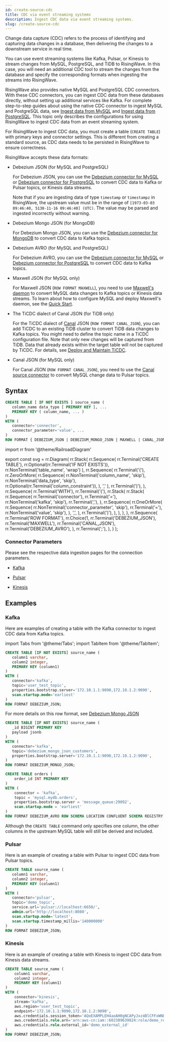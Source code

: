 ```yaml
---
id: create-source-cdc
title: CDC via event streaming systems
description: Ingest CDC data via event streaming systems.
slug: /create-source-cdc
---
```


Change data capture (CDC) refers to the process of identifying and capturing data changes in a database, then delivering the changes to a downstream service in real time.

You can use event streaming systems like Kafka, Pulsar, or Kinesis to stream changes from MySQL, PostgreSQL, and TiDB to RisingWave. In this case, you will need an additional CDC tool to stream the changes from the database and specify the corresponding formats when ingesting the streams into RisingWave.

RisingWave also provides native MySQL and PostgreSQL CDC connectors. With these CDC connectors, you can ingest CDC data from these databases directly, without setting up additional services like Kafka. For complete step-to-step guides about using the native CDC connector to ingest MySQL and PostgreSQL data, see [Ingest data from MySQL](/guides/ingest-from-mysql-cdc.md) and [Ingest data from PostgreSQL](/guides/ingest-from-postgres-cdc.md). This topic only describes the configurations for using RisingWave to ingest CDC data from an event streaming system.

For RisingWave to ingest CDC data, you must create a table (`CREATE TABLE`) with primary keys and connector settings. This is different from creating a standard source, as CDC data needs to be persisted in RisingWave to ensure correctness.

RisingWave accepts these data formats:

- Debezium JSON (for MySQL and PostgreSQL)

    For Debezium JSON, you can use the [Debezium connector for MySQL](https://debezium.io/documentation/reference/stable/connectors/mysql.html) or [Debezium connector for PostgreSQL](https://debezium.io/documentation/reference/stable/connectors/postgresql.html) to convert CDC data to Kafka or Pulsar topics, or Kinesis data streams.

    Note that if you are ingesting data of type `timestamp` or `timestampz` in RisingWave, the upstream value must be in the range of `[1973-03-03 09:46:40, 5138-11-16 09:46:40] (UTC)`. The value may be parsed and ingested incorrectly without warning. 

- Debezium Mongo JSON (for MongoDB)

    For Debezium Mongo JSON, you can use the [Debezium connector for MongoDB](https://debezium.io/documentation/reference/stable/connectors/mongodb.html) to convert CDC data to Kafka topics.

- Debezium AVRO (for MySQL and PostgreSQL)

   For Debezium AVRO, you can use the [Debezium connector for MySQL](https://debezium.io/documentation/reference/stable/connectors/mysql.html) or [Debezium connector for PostgreSQL](https://debezium.io/documentation/reference/stable/connectors/postgresql.html) to convert CDC data to Kafka topics.

- Maxwell JSON (for MySQL only)

    For Maxwell JSON (`ROW FORMAT MAXWELL`), you need to use [Maxwell's daemon](https://maxwells-daemon.io/) to convert MySQL data changes to Kafka topics or Kinesis data streams. To learn about how to configure MySQL and deploy Maxwell's daemon, see the [Quick Start](https://maxwells-daemon.io/quickstart/).

- The TiCDC dialect of Canal JSON (for TiDB only)

    For the TiCDC dialect of [Canal](https://github.com/alibaba/canal) JSON (`ROW FORMAT CANAL_JSON`), you can add TiCDC to an existing TiDB cluster to convert TiDB data changes to Kafka topics. You might need to define the topic name in a TiCDC configuration file. Note that only new changes will be captured from TiDB. Data that already exists within the target table will not be captured by TiCDC. For details, see [Deploy and Maintain TiCDC](https://docs.pingcap.com/tidb/dev/deploy-ticdc). 

- Canal JSON (for MySQL only)

    For Canal JSON (`ROW FORMAT CANAL_JSON`), you need to use the [Canal source connector](https://pulsar.apache.org/docs/2.11.x/io-canal-source/) to convert MySQL change data to Pulsar topics.

## Syntax

```sql
CREATE TABLE [ IF NOT EXISTS ] source_name (
   column_name data_type [ PRIMARY KEY ], ...
   PRIMARY KEY ( column_name, ... )
) 
WITH (
   connector='connector',
   connector_parameter='value', ...
) 
ROW FORMAT { DEBEZIUM_JSON | DEBEZIUM_MONGO_JSON | MAXWELL | CANAL_JSON  | DEBEZIUM_AVRO };
```

import rr from '@theme/RailroadDiagram'

export const svg = rr.Diagram(
    rr.Stack(
        rr.Sequence(
            rr.Terminal('CREATE TABLE'),
            rr.Optional(rr.Terminal('IF NOT EXISTS')),
            rr.NonTerminal('table_name', 'wrap')
        ),
        rr.Sequence(
            rr.Terminal('('),
            rr.ZeroOrMore(
                rr.Sequence(
                    rr.NonTerminal('column_name', 'skip'),
                    rr.NonTerminal('data_type', 'skip'),
                    rr.Optional(rr.Terminal('column_constraint')),
                ),
                ','
            ),
            rr.Terminal(')'),
        ),
        rr.Sequence(
            rr.Terminal('WITH'),
            rr.Terminal('('),
            rr.Stack(
                rr.Stack(
                    rr.Sequence(
                        rr.Terminal('connector'),
                        rr.Terminal('='),
                        rr.NonTerminal('kafka', 'skip'),
                        rr.Terminal(','),
                    ),
                    rr.Sequence(
                       rr.OneOrMore(
                        rr.Sequence(
                            rr.NonTerminal('connector_parameter', 'skip'),
                            rr.Terminal('='),
                            rr.NonTerminal('value', 'skip'),
                        ),
                        ',',
                    ),
                        rr.Terminal(')'),
                    ),
                ),
            ),
        ),
            rr.Sequence(
                rr.Terminal('ROW FORMAT'),
                rr.Choice(1,
                    rr.Terminal('DEBEZIUM_JSON'),
                    rr.Terminal('MAXWELL'),
                    rr.Terminal('CANAL_JSON'),
                    rr.Terminal('DEBEZIUM_AVRO'),
                ),
                rr.Terminal(';'),
            ),
    )
);

<drawer SVG={svg} />

### Connector Parameters

Please see the respective data ingestion pages for the connection parameters.

- [Kafka](create-source-kafka.md)

- [Pulsar](create-source-pulsar.md)

- [Kinesis](create-source-kinesis.md)

## Examples

### Kafka

Here are examples of creating a table with the Kafka connector to ingest CDC data from Kafka topics.

import Tabs from '@theme/Tabs';
import TabItem from '@theme/TabItem';

<Tabs groupID = "data-formats">
<TabItem value="Debezium JSON" label="Debezium JSON">

```sql
CREATE TABLE [IF NOT EXISTS] source_name (
   column1 varchar,
   column2 integer,
   PRIMARY KEY (column1)
) 
WITH (
   connector='kafka',
   topic='user_test_topic',
   properties.bootstrap.server='172.10.1.1:9090,172.10.1.2:9090',
   scan.startup.mode='earliest'
) 
ROW FORMAT DEBEZIUM_JSON;
```

</TabItem>
<TabItem value="Debezium Mongo JSON" label="Debezium Mongo JSON">

For more details on this row format, see [Debezium Mongo JSON](../sql/commands/sql-create-source.md#debezium-mongo-json)

```sql
CREATE TABLE [IF NOT EXISTS] source_name (
   _id BIGINT PRIMARY KEY
   payload jsonb
) 
WITH (
   connector='kafka',
   topic='debezium_mongo_json_customers',
   properties.bootstrap.server='172.10.1.1:9090,172.10.1.2:9090',
) 
ROW FORMAT DEBEZIUM_MONGO_JSON;
```

</TabItem>
<TabItem value="Debezium AVRO" label="Debezium AVRO">

```sql
CREATE TABLE orders (
    order_id INT PRIMARY KEY
)
WITH (
    connector = 'kafka',
    topic = 'mysql.mydb.orders',
    properties.bootstrap.server = 'message_queue:29092',
    scan.startup.mode = 'earliest'
) 
ROW FORMAT DEBEZIUM_AVRO ROW SCHEMA LOCATION CONFLUENT SCHEMA REGISTRY 'http://message_queue:8081';
```

Although the `CREATE TABLE` command only specifies one column, the other columns in the upstream MySQL table will still be derived and included.

</TabItem>
</Tabs>

### Pulsar

Here is an example of creating a table with Pulsar to ingest CDC data from Pulsar topics.

```sql
CREATE TABLE source_name (
   column1 varchar,
   column2 integer,
   PRIMARY KEY (column1)
) 
WITH (
   connector='pulsar',
   topic='demo_topic',
   service.url='pulsar://localhost:6650/',
   admin.url='http://localhost:8080',
   scan.startup.mode='latest',
   scan.startup.timestamp_millis='140000000'
) 
ROW FORMAT DEBEZIUM_JSON;
```

### Kinesis

Here is an example of creating a table with Kinesis to ingest CDC data from Kinesis data streams.

```sql
CREATE TABLE source_name (
    column1 varchar,
    column2 integer,
    PRIMARY KEY (column1)
) 
WITH (
    connector='kinesis',
    stream='kafka',
    aws.region='user_test_topic',
    endpoint='172.10.1.1:9090,172.10.1.2:9090',
    aws.credentials.session_token='AQoEXAMPLEH4aoAH0gNCAPyJxz4BlCFFxWNE1OPTgk5TthT+FvwqnKwRcOIfrRh3c/L To6UDdyJwOOvEVPvLXCrrrUtdnniCEXAMPLE/IvU1dYUg2RVAJBanLiHb4IgRmpRV3z rkuWJOgQs8IZZaIv2BXIa2R4OlgkBN9bkUDNCJiBeb/AXlzBBko7b15fjrBs2+cTQtp Z3CYWFXG8C5zqx37wnOE49mRl/+OtkIKGO7fAE',
    aws.credentials.role.arn='arn:aws-cn:iam::602389639824:role/demo_role',
    aws.credentials.role.external_id='demo_external_id'
)
ROW FORMAT DEBEZIUM_JSON;
```
